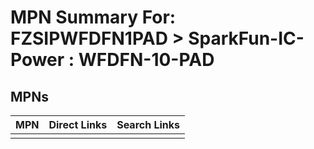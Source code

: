 



# MPN Summary For: FZSIPWFDFN1PAD > SparkFun-IC-Power : WFDFN-10-PAD

## MPNs
  

|MPN|Direct Links|Search Links|
| :--- | :--- | :--- |
||||
